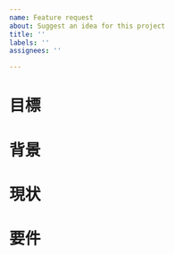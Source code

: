 ```yaml
---
name: Feature request
about: Suggest an idea for this project
title: ''
labels: ''
assignees: ''

---
```


# 目標

# 背景

# 現状

# 要件
